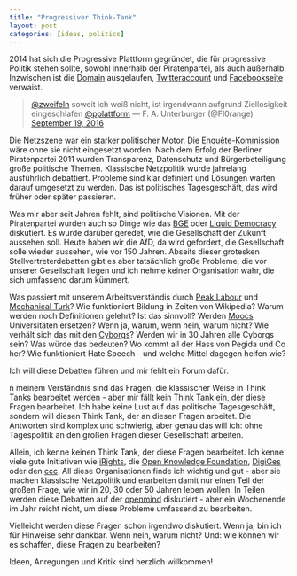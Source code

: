 ```yaml
---
title: "Progressiver Think-Tank"
layout: post
categories: [ideas, politics]
---
```

2014 hat sich die Progressive Plattform gegründet, die für progressive Politik stehen sollte, sowohl innerhalb der Piratenpartei, als auch außerhalb.
Inzwischen ist die <a href="http://progressive-plattform.net/">Domain</a> ausgelaufen, <a href="https://twitter.com/pplattform">Twitteraccount</a> und <a href="https://www.facebook.com/ProgressivePlattform">Facebookseite</a> verwaist.


<blockquote>
<a href="https://twitter.com/zweifeln">@zweifeln</a> soweit ich weiß nicht, ist irgendwann aufgrund Ziellosigkeit eingeschlafen <a href="https://twitter.com/pplattform">@pplattform</a>
— F. A. Unterburger (@Fl0range) <a href="https://twitter.com/Fl0range/status/777854228756922368">September 19, 2016</a></blockquote>


Die Netzszene war ein starker politischer Motor. Die <a href="https://de.wikipedia.org/wiki/Enquete-Kommission_Internet_und_digitale_Gesellschaft">Enquête-Kommission</a> wäre ohne sie nicht eingesetzt worden. Nach dem Erfolg der Berliner Piratenpartei 2011 wurden Transparenz, Datenschutz und Bürgerbeteiligung große politische Themen.
Klassische Netzpolitik wurde jahrelang ausführlich debattiert. Probleme sind klar definiert und Lösungen warten darauf umgesetzt zu werden. Das ist politisches Tagesgeschäft, das wird früher oder später passieren.

Was mir aber seit Jahren fehlt, sind politische Visionen. Mit der Piratenpartei wurden auch so Dinge wie das <a href="https://de.wikipedia.org/wikiBedingungsloses_Grundeinkommen">BGE</a> oder <a href="https://en.wikipedia.org/wiki/Delegative_democracy">Liquid Democracy</a> diskutiert. Es wurde darüber geredet, wie die Gesellschaft der Zukunft aussehen soll. Heute haben wir die AfD, da wird gefordert, die Gesellschaft solle wieder aussehen, wie vor 150 Jahren.
Abseits dieser grotesken Stellvertreterdebatten gibt es aber tatsächlich große Probleme, die vor unserer Gesellschaft liegen und ich nehme keiner Organisation wahr, die sich umfassend darum kümmert.

Was passiert mit unserem Arbeitsverständis durch <a href="http://zweifeln.org/2014/peak-labour/">Peak Labour</a> und <a href="https://www.mturk.com/">Mechanical Turk</a>?
Wie funktioniert Bildung in Zeiten von Wikipedia? Warum werden noch Definitionen gelehrt? Ist das sinnvoll?
Werden <a href="https://de.wikipedia.org/wiki/Massive_Open_Online_Course">Moocs</a> Universitäten ersetzen? Wenn ja, warum, wenn nein, warum nicht?
Wie verhält sich das mit den <a href="https://cyborgs.cc/">Cyborgs</a>? Werden wir in 30 Jahren alle Cyborgs sein? Was würde das bedeuten?
Wo kommt all der Hass von Pegida und Co her? Wie funktioniert Hate Speech - und welche Mittel dagegen helfen wie?

Ich will diese Debatten führen und mir fehlt ein Forum dafür.

n meinem Verständnis sind das Fragen, die klassischer Weise in Think Tanks bearbeitet werden - aber mir fällt kein Think Tank ein, der diese Fragen bearbeitet. Ich habe keine Lust auf das politische Tagesgeschäft, sondern will diesen Think Tank, der an diesen Fragen arbeitet.
Die Antworten sind komplex und schwierig, aber genau das will ich: ohne Tagespolitik an den großen Fragen dieser Gesellschaft arbeiten.

Allein, ich kenne keinen Think Tank, der diese Fragen bearbeitet. Ich kenne viele gute Initiativen wie <a href="https://irights.info/">iRights</a>, die <a href="https://okfn.de/">Open Knowledge Foundation</a>, <a href="https://digitalegesellschaft.de/">DigiGes</a> oder den <a href="https://ccc.de/">ccc</a>. All diese Organisationen finde ich wichtig und gut - aber sie machen klassische Netzpolitik und erarbeiten damit nur einen Teil der großen Frage, wie wir in 20, 30 oder 50 Jahren leben wollen.
In Teilen werden diese Debatten auf der <a href="http://openmind-konferenz.de/">openmind</a> diskutiert - aber ein Wochenende im Jahr reicht nicht, um diese Probleme umfassend zu bearbeiten.

Vielleicht werden diese Fragen schon irgendwo diskutiert. Wenn ja, bin ich für Hinweise sehr dankbar. Wenn nein, warum nicht? Und: wie können wir es schaffen, diese Fragen zu bearbeiten?

Ideen, Anregungen und Kritik sind herzlich willkommen!
